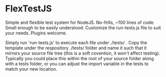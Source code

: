 # FlexTestJS
Simple and flexible test system for NodeJS. No-frills, ~100 lines of code. Small enough to be easily understood. Customize the run-tests.js file to suit your needs. Plugins welcome.

Simply run 'run-tests.js' to execute each file under ./tests/ . Copy the template under the respository ./tests/ folder and name it such that it mirrors your source file tree (this is a soft covention, it won't affect testing). Typically you could place this within the root of your source folder along with a tests folder, or you can adjust the import variable in the tests to match your new location.
